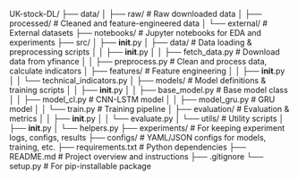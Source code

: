 UK-stock-DL/
├── data/
│   ├── raw/                 # Raw downloaded data
│   ├── processed/           # Cleaned and feature-engineered data
│   └── external/            # External datasets
├── notebooks/               # Jupyter notebooks for EDA and experiments
├── src/
│   ├── __init__.py
│   ├── data/                # Data loading & preprocessing scripts
│   │   ├── __init__.py
│   │   ├── fetch_data.py    # Download data from yfinance
│   │   ├── preprocess.py    # Clean and process data, calculate indicators
│   ├── features/            # Feature engineering
│   │   ├── __init__.py
│   │   └── technical_indicators.py
│   ├── models/              # Model definitions & training scripts
│   │   ├── __init__.py
│   │   ├── base_model.py    # Base model class
│   │   ├── model_cl.py      # CNN-LSTM model
│   │   ├── model_gru.py     # GRU model
│   │   └── train.py         # Training pipeline
│   ├── evaluation/          # Evaluation & metrics
│   │   ├── __init__.py
│   │   └── evaluate.py
│   └── utils/               # Utility scripts
│       ├── __init__.py
│       └── helpers.py
├── experiments/             # For keeping experiment logs, configs, results
├── configs/                 # YAML/JSON configs for models, training, etc.
├── requirements.txt         # Python dependencies
├── README.md                # Project overview and instructions
├── .gitignore
└── setup.py                 # For pip-installable package